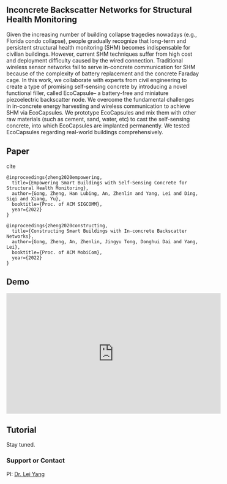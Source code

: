 ## Inconcrete Backscatter Networks for Structural Health Monitoring 

Given the increasing number of building collapse tragedies nowadays (e.g., Florida condo collapse), people gradually recognize that long-term and persistent structural health monitoring (SHM) becomes indispensable for civilian buildings. However, current SHM techniques suffer from high cost and deployment difficulty caused by the wired connection. Traditional wireless sensor networks fail to serve in-concrete communication for SHM because of the complexity of battery replacement and the concrete Faraday cage. In this work, we collaborate with experts from civil engineering to create a type of promising self-sensing concrete by introducing a novel functional filler, called EcoCapsule– a battery-free and miniature piezoelectric backscatter node. We overcome the fundamental challenges in in-concrete energy harvesting and wireless communication to achieve SHM via EcoCapsules. We prototype EcoCapsules and mix them with other raw materials (such as cement, sand, water, etc) to cast the self-sensing concrete, into which EcoCapsules are implanted permanently. We tested EcoCapsules regarding real-world buildings comprehensively. 

## Paper

cite

    @inproceedings{zheng2020empowering,
      title={Empowering Smart Buildings with Self-Sensing Concrete for Structural Health Monitoring},
      author={Gong, Zheng, Han Lubing, An, Zhenlin and Yang, Lei and Ding, Siqi and Xiang, Yu},
      booktitle={Proc. of ACM SIGCOMM},
      year={2022}
    }
    
    @inproceedings{zheng2020constructing,
      title={Constructing Smart Buildings with In-concrete Backscatter Networks},
      author={Gong, Zheng, An, Zhenlin, Jingyu Tong, Donghui Dai and Yang, Lei},
      booktitle={Proc. of ACM MobiCom},
      year={2022}
    }
    
## Demo

<iframe width="560" height="315" src="https://www.youtube.com/embed/gLRCQy2Q134" title="YouTube video player" frameborder="0" allow="accelerometer; autoplay; clipboard-write; encrypted-media; gyroscope; picture-in-picture" allowfullscreen></iframe>

## Tutorial

Stay tuned.

### Support or Contact

PI: [Dr. Lei Yang](https://www4.comp.polyu.edu.hk/~csyanglei/#/pages/profile/about)
